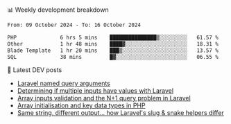 📊 Weekly development breakdown
<!--START_SECTION:waka-->

```txt
From: 09 October 2024 - To: 16 October 2024

PHP              6 hrs 5 mins    ███████████████▒░░░░░░░░░   61.57 %
Other            1 hr 48 mins    ████▓░░░░░░░░░░░░░░░░░░░░   18.31 %
Blade Template   1 hr 20 mins    ███▒░░░░░░░░░░░░░░░░░░░░░   13.57 %
SQL              38 mins         █▓░░░░░░░░░░░░░░░░░░░░░░░   06.55 %
```

<!--END_SECTION:waka-->

📕 Latest DEV posts
<!-- BLOG-POST-LIST:START -->
- [Laravel named query arguments](https://dev.to/michaelvickersuk/laravel-named-query-arguments-28kd)
- [Determining if multiple inputs have values with Laravel](https://dev.to/michaelvickersuk/determining-if-multiple-inputs-have-values-with-laravel-km6)
- [Array inputs validation and the N+1 query problem in Laravel](https://dev.to/michaelvickersuk/array-inputs-validation-and-the-n1-query-problem-in-laravel-2agb)
- [Array initialisation and key data types in PHP](https://dev.to/michaelvickersuk/array-initialisation-and-key-data-types-in-php-1e5b)
- [Same string, different output... how Laravel&#39;s slug &amp; snake helpers differ](https://dev.to/michaelvickersuk/same-string-different-output-how-laravels-slug-snake-helpers-differ-1ccj)
<!-- BLOG-POST-LIST:END -->

